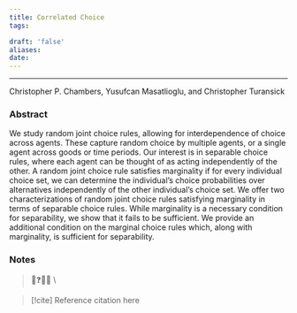 ```yaml
---
title: Correlated Choice
tags:

draft: 'false'
aliases: 
date:
---
```

---
Christopher P. Chambers, Yusufcan Masatlioglu, and Christopher Turansick

### Abstract
We study random joint choice rules, allowing for interdependence of choice across agents. These capture random choice by multiple agents, or a single agent across goods or time periods. Our interest is in separable choice rules, where each agent can be thought of as acting independently of the other. A random joint choice rule satisfies marginality if for every individual choice set, we can determine the individual’s choice probabilities over alternatives independently of the other individual’s choice set. We offer two characterizations of random joint choice rules satisfying marginality in terms of separable choice rules. While marginality is a necessary condition for separability, we show that it fails to be sufficient. We provide an additional condition on the marginal choice rules which, along with marginality, is sufficient for separability.

### Notes

>💭❓🧠💡 \


> [!cite] Reference
> citation here

